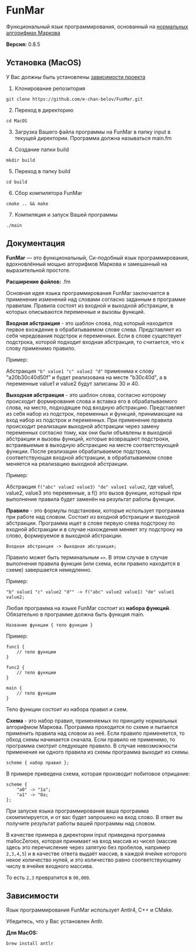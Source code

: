 # FunMar
Функциональный язык программирования, основанный на [нормальных алгорифмах Маркова](https://ru.wikipedia.org/wiki/Нормальный_алгоритм)

**Версия:** 0.8.5

<!--Установка-->
## Установка (MacOS)
У Вас должны быть установлены [зависимости проекта](https://github.com/e-chan-belov/FunMar.git#Зависимости)

1. Клонирование репозитория

```git clone https://github.com/e-chan-belov/FunMar.git```

2. Переход в директорию

```cd MacOS```

3. Загрузка Вашего файла программы на FunMar в папку input в текущей директории. Программа должна называться main.fm

4. Создание папки build

```mkdir build```

5. Переход в папку build

```cd build```

6. Сбор компилятора FunMar

```cmake .. && make```

7. Компиляция и запуск Вашей программы

```./main```

<!--Пользовательская документация-->
## Документация
**FunMar** — это функциональный, Си-подобный язык программирования, вдохновлённый мощью алгорифмов Маркова и замешанный на выразительной простоте.

**Расширение файлов:** .fm

Основная идея языка программирования FunMar заключается в применение изменений над словами согласно заданным в программе правилам.
Правила состоят из входной и выходной абстракции, в которых описываются переменные и вызовы функций.

**Входная абстракция** - это шаблон слова, под который находится первое вхождение в обрабатываемом слове слева. 
Представляет из себя чередования подстрок и переменных. Если в слове существует подстрока, 
которой подходит входная абстракция, то считается, что к слову применимо правило.

Пример:

Абстракция ```"b" value1 "c" value2 "d"``` применима к слову "a20b30c40d50f" и будет реализована на месте "b30c40d",
а в переменные value1 и value2 будут записаны 30 и 40.

**Выходная абстракция** - это шаблон слова, согласно которому происходит формирования слова и вставка его 
в обрабатываемого слова, на место, подходящее под входную абстракцию. Представляет из себя набор из подстрок,
переменных и функций, принимающие на вход набор из подстрок и переменных. При применение правила происходит
реализации выходной абстракции через замену переменных согласно тому, как они были объявлены в выходной абстракции и
вызовы функций, которые возвращают подстроки, встраивыемые в выходную абстракцию на месте соответствующей функции.
После реализации обрабатываемое подстрока, соответствующая входной абстракции, в обрабатываемом слове меняется на реализацию 
выходной абстракции.

Пример:

Абстракция ```f("abc" value2 value3) "de" value1 value2```, где value1, value2, value3 это переменные, а f() это вызов функции,
который при выполнение правила будет заменён на результат работы функции.

**Правило** - это формулы подстановки, которые использует программа при работе над словом. Состоит из входной абстракции и 
выходной абстракции. Программа ищет в слове первую слева подстроку по входной абстракции и в случае нахождения меняет эту
подстроку на слово, формируемое в выходной абстракции. 

```Входная абстракция -> Выходная абстракция;```

Правило может быть терминальным ```=>```. В этом случае в случае выполнения правила функция (или схема, если правило
находится в схеме) завершается немедленно.

Пример:

```"b" value1 "c" value2 "d"" -> f("abc" value2 value1) "de" value1 value2;```

Любая программа на языке FunMar состоит из **набора функций**. Обязательно в программе должна быть функция main.

```Название функции { тело функции }```

Пример:

```
func1 {
    // тело функции
}

func2 {
    // тело функции
}

main {
    // тело функции
}
```

Тело функции состоит из набора правил и схем.

**Схема** - это набор правил, применяемых по принципу нормальных алгорифмом Маркова. Программа проходится по схеме и пытается применить правила над словом
из неё. Если правило применяется, то обход схемы начинается сначала. Если правило не применимо, то программа смотрит следующее правило. 
В случае невозможности применения ни одного правила из схемы программа выходит из схемы.

```scheme { набор правил };```

В примере приведена схема, которая производит побитовое отрицание:

```
scheme {
    "a0" -> "1a";
    "a1" -> "0a;
};
```

При запуске языка программирования ваша программа скомпилируется, и от вас будет запрошено на вход слово.
В ответ вы получите результат работы вашей программы над словом.

В качестве примера в директории input приведена программа mallocZeroes, которая принимает на вход массив из чисел 
(массив здесь это перечисление через запятую без пробелов, например ```2,3,4,5```) и в качестве ответа выдаёт
массив, в каждой ячейке которого некое количество нулей, и это количество равно соответствующему числу в ячейке входного массива.

То есть ```2,3``` превратится в ```00,000```.

<!--Зависимости-->
## Зависимости
Язык программирования FunMar использует Antlr4, C++ и CMake.

Убедитесь, что у Вас установлен Antlr.

**Для MacOS:** 

```brew install antlr```
